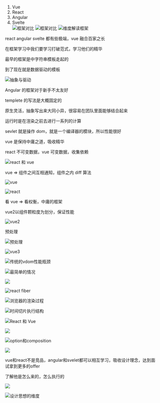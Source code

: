 1. Vue
2. React
3.  Angular
4.  Svelte  
![框架对比](https://cdn.jsdelivr.net/gh/Vixcity/FigureBed/img/202109121541668.png)
![框架对比](https://cdn.jsdelivr.net/gh/Vixcity/FigureBed/img/202109121542536.png)
![维度解读框架](https://cdn.jsdelivr.net/gh/Vixcity/FigureBed/img/202109121543739.png)

react angular svelte 都有些极端，vue 融合百家之长

在框架学习中我们要学习打破范式，学习他们的精华

最早的框架是中字符串模板走起的

到了现在就是数据驱动的模板

![抽象与驱动](https://cdn.jsdelivr.net/gh/Vixcity/FigureBed/img/202109121548167.png)

Angular 的框架对于新手不太友好

templete 的写法是大概固定的

原生灵活，抽象写出来大同小异，很容易在团队里面能够结合起来

运行时是在渲染之前去进行一系列的计算

sevlet 就是操作 dom，就是一个编译器的模块，所以性能很好

vue 是保持中庸之道，吸收精华

react 不可变数据，vue 可变数据，收集依赖

![react 和 vue](https://cdn.jsdelivr.net/gh/Vixcity/FigureBed/img/202109121556232.png)

vue => 组件之间互相通知，组件之内 diff 算法

![vue](https://cdn.jsdelivr.net/gh/Vixcity/FigureBed/img/202109121559783.png)

![react](https://cdn.jsdelivr.net/gh/Vixcity/FigureBed/img/202109121600194.png)

看 vue => 看权衡，中庸的框架

vue2以组件颗粒度为划分，保证性能

![vue2](https://cdn.jsdelivr.net/gh/Vixcity/FigureBed/img/202109121602026.png)

 预处理
 
![预处理](https://cdn.jsdelivr.net/gh/Vixcity/FigureBed/img/202109121603070.png)

![vue3](https://cdn.jsdelivr.net/gh/Vixcity/FigureBed/img/202109121604254.png)

![传统的vdom性能瓶颈](https://cdn.jsdelivr.net/gh/Vixcity/FigureBed/img/202109121606188.png)

![最简单的情况](https://cdn.jsdelivr.net/gh/Vixcity/FigureBed/img/202109121607532.png)

![](https://s2.loli.net/2022/06/10/71q4OCWeHlM8dGi.png)

![react fiber](https://cdn.jsdelivr.net/gh/Vixcity/FigureBed/img/202109121611510.jpg)

![浏览器的渲染过程](https://cdn.jsdelivr.net/gh/Vixcity/FigureBed/img/202109121612941.png)

![时间切片执行结构](https://cdn.jsdelivr.net/gh/Vixcity/FigureBed/img/202109121613701.png)

![React 和 Vue](https://cdn.jsdelivr.net/gh/Vixcity/FigureBed/img/202109121614358.png)

![](https://s2.loli.net/2022/06/10/6VEJTkpoufRY7gA.png)

![option和composition](https://cdn.jsdelivr.net/gh/Vixcity/FigureBed/img/202109121617003.png)

![](https://s2.loli.net/2022/06/10/7KgXijNqCbz93oA.png)

vue和react不是竞品，angular和svelet都可以相互学习，吸收设计理念，达到面试拿到更多的offer

了解他是怎么来的，怎么执行的

![](https://s2.loli.net/2022/06/10/H2SPV3ez97A4bgE.png)

![设计思想的维度](https://cdn.jsdelivr.net/gh/Vixcity/FigureBed/img/202109121621993.png)
